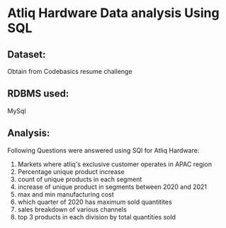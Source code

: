 # Atliq Hardware Data analysis Using SQL

## Dataset:
Obtain from Codebasics resume challenge 

## RDBMS used:
MySql

## Analysis:
Following Questions were answered using SQl for Atliq Hardware:
1. Markets where atliq's exclusive customer operates in APAC region
2. Percentage unique product increase
3. count of unique products in each segment
4. increase of unique product in segments between 2020 and 2021
5. max and min manufacturing cost
6. which quarter of 2020 has maximum sold quantitites
7. sales breakdown of various channels
8. top 3 products in each division by total quantities sold
